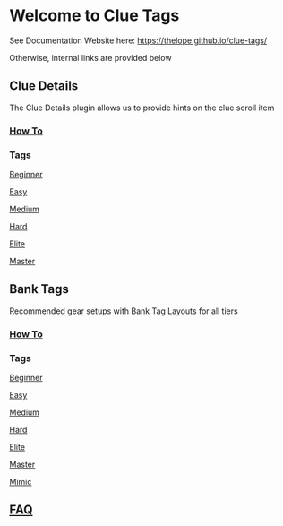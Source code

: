 # Welcome to Clue Tags

See Documentation Website here: https://thelope.github.io/clue-tags/

Otherwise, internal links are provided below

## Clue Details

The Clue Details plugin allows us to provide hints on the clue scroll item

### [How To](docs/details/index.md)

### Tags

[Beginner](tags/beginner/details.json)

[Easy](tags/easy/details.json)

[Medium](tags/medium/details.json)

[Hard](tags/hard/details.json)

[Elite](tags/elite/details.json)

[Master](tags/master/details.json)

## Bank Tags

Recommended gear setups with Bank Tag Layouts for all tiers

### [How To](docs/bank/index.md)

### Tags

[Beginner](tags/beginner/bank.txt)

[Easy](tags/easy/bank.txt)

[Medium](tags/medium/bank.txt)

[Hard](tags/hard/bank.txt)

[Elite](tags/elite/bank.txt)

[Master](tags/master/bank.txt)

[Mimic](tags/mimic/bank.txt)

## [FAQ](docs/faq.md)
